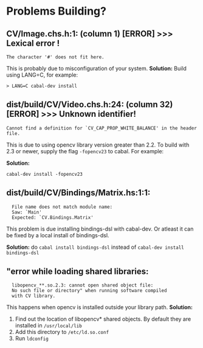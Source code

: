 Problems Building?
==================

## CV/Image.chs.h:1: (column 1) [ERROR]  >>> Lexical error !
    The character '#' does not fit here.

This is probably due to misconfiguration of your system.
**Solution:** Build using LANG=C, for example:

~~~ {.bash}
> LANG=C cabal-dev install
~~~

## dist/build/CV/Video.chs.h:24: (column 32) [ERROR]  >>> Unknown identifier!
    Cannot find a definition for `CV_CAP_PROP_WHITE_BALANCE' in the header file.

This is due to using opencv library version greater than 2.2. To build with
2.3 or newer, supply the flag `-fopencv23` to cabal. For example:

**Solution:** 
~~~ {.bash}
cabal-dev install -fopencv23
~~~

## dist/build/CV/Bindings/Matrix.hs:1:1:
      File name does not match module name:
      Saw: `Main'
      Expected: `CV.Bindings.Matrix'

This problem is due installing bindings-dsl with cabal-dev. Or atleast
it can be fixed by a local install of bindings-dsl.

**Solution:** do `cabal install bindings-dsl` instead of 
`cabal-dev install bindings-dsl`


## "error while loading shared libraries: 
      libopencv_**.so.2.3: cannot open shared object file: 
      No such file or directory" when running software compiled
      with CV library.

This happens when opencv is installed outside your library path.
**Solution:**
 
  1. Find out the location of libopencv* shared objects. By default
     they are installed in `/usr/local/lib`
  2. Add this directory to `/etc/ld.so.conf`
  3. Run `ldconfig`
